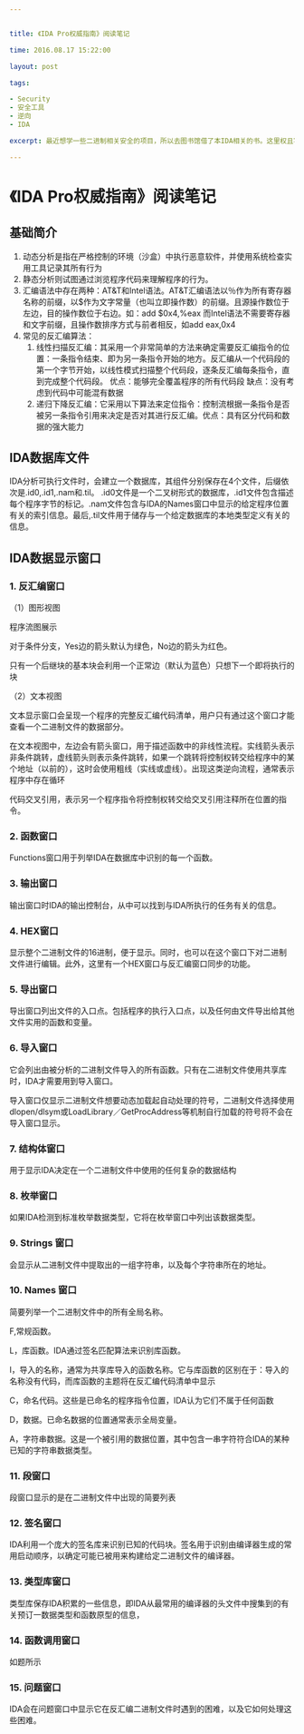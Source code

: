 ```yaml
---


title: 《IDA Pro权威指南》阅读笔记

time: 2016.08.17 15:22:00

layout: post

tags:

- Security
- 安全工具
- 逆向
- IDA

excerpt: 最近想学一些二进制相关安全的项目，所以去图书馆借了本IDA相关的书。这里权且写个笔记

---
```


# 《IDA Pro权威指南》阅读笔记

## 基础简介

1. 动态分析是指在严格控制的环境（沙盒）中执行恶意软件，并使用系统检查实用工具记录其所有行为
2. 静态分析则试图通过浏览程序代码来理解程序的行为。
3. 汇编语法中存在两种：AT&T和Intel语法。AT&T汇编语法以％作为所有寄存器名称的前缀，以$作为文字常量（也叫立即操作数）的前缀。且源操作数位于左边，目的操作数位于右边。如：add $0x4,%eax  而Intel语法不需要寄存器和文字前缀，且操作数排序方式与前者相反，如add eax,0x4
4. 常见的反汇编算法：
	1. 线性扫描反汇编：其采用一个非常简单的方法来确定需要反汇编指令的位置：一条指令结束、即为另一条指令开始的地方。反汇编从一个代码段的第一个字节开始，以线性模式扫描整个代码段，逐条反汇编每条指令，直到完成整个代码段。 优点：能够完全覆盖程序的所有代码段 缺点：没有考虑到代码中可能混有数据
	2. 递归下降反汇编：它采用以下算法来定位指令：控制流根据一条指令是否被另一条指令引用来决定是否对其进行反汇编。优点：具有区分代码和数据的强大能力
	
## IDA数据库文件

IDA分析可执行文件时，会建立一个数据库，其组件分别保存在4个文件，后缀依次是.id0,.id1,.nam和.til。 .id0文件是一个二叉树形式的数据库，.id1文件包含描述每个程序字节的标记。.nam文件包含与IDA的Names窗口中显示的给定程序位置有关的索引信息。最后,.til文件用于储存与一个给定数据库的本地类型定义有关的信息。

## IDA数据显示窗口

### 1. 反汇编窗口

（1）图形视图

程序流图展示

对于条件分支，Yes边的箭头默认为绿色，No边的箭头为红色。

只有一个后继块的基本块会利用一个正常边（默认为蓝色）只想下一个即将执行的块

（2）文本视图

文本显示窗口会呈现一个程序的完整反汇编代码清单，用户只有通过这个窗口才能查看一个二进制文件的数据部分。

在文本视图中，左边会有箭头窗口，用于描述函数中的非线性流程。实线箭头表示非条件跳转，虚线箭头则表示条件跳转，如果一个跳转将控制权转交给程序中的某个地址（以前的），这时会使用粗线（实线或虚线）。出现这类逆向流程，通常表示程序中存在循环


代码交叉引用，表示另一个程序指令将控制权转交给交叉引用注释所在位置的指令。


### 2. 函数窗口

Functions窗口用于列举IDA在数据库中识别的每一个函数。


### 3. 输出窗口

输出窗口时IDA的输出控制台，从中可以找到与IDA所执行的任务有关的信息。

### 4. HEX窗口

显示整个二进制文件的16进制，便于显示。同时，也可以在这个窗口下对二进制文件进行编辑。此外，这里有一个HEX窗口与反汇编窗口同步的功能。

### 5. 导出窗口

导出窗口列出文件的入口点。包括程序的执行入口点，以及任何由文件导出给其他文件实用的函数和变量。

### 6. 导入窗口

它会列出由被分析的二进制文件导入的所有函数。只有在二进制文件使用共享库时，IDA才需要用到导入窗口。

导入窗口仅显示二进制文件想要动态加载起自动处理的符号，二进制文件选择使用dlopen/dlsym或LoadLibrary／GetProcAddress等机制自行加载的符号将不会在导入窗口显示。


### 7. 结构体窗口


用于显示IDA决定在一个二进制文件中使用的任何复杂的数据结构



### 8. 枚举窗口

如果IDA检测到标准枚举数据类型，它将在枚举窗口中列出该数据类型。


### 9. Strings 窗口

会显示从二进制文件中提取出的一组字符串，以及每个字符串所在的地址。


### 10. Names 窗口

简要列举一个二进制文件中的所有全局名称。

F,常规函数。

L，库函数。IDA通过签名匹配算法来识别库函数。

I，导入的名称，通常为共享库导入的函数名称。它与库函数的区别在于：导入的名称没有代码，而库函数的主题将在反汇编代码清单中显示

C，命名代码。这些是已命名的程序指令位置，IDA认为它们不属于任何函数


D，数据。已命名数据的位置通常表示全局变量。


A，字符串数据。这是一个被引用的数据位置，其中包含一串字符符合IDA的某种已知的字符串数据类型。

### 11. 段窗口

段窗口显示的是在二进制文件中出现的简要列表

### 12. 签名窗口

IDA利用一个庞大的签名库来识别已知的代码块。签名用于识别由编译器生成的常用启动顺序，以确定可能已被用来构建给定二进制文件的编译器。

### 13. 类型库窗口

类型库保存IDA积累的一些信息，即IDA从最常用的编译器的头文件中搜集到的有关预订一数据类型和函数原型的信息，

### 14. 函数调用窗口

如题所示

### 15.  问题窗口

IDA会在问题窗口中显示它在反汇编二进制文件时遇到的困难，以及它如何处理这些困难。